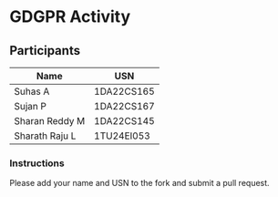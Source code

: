 # GDGPR Activity

## Participants

| Name   | USN        |
|--------|------------|
| Suhas A| 1DA22CS165 |
| Sujan P| 1DA22CS167 |
| Sharan Reddy M| 1DA22CS145|
| Sharath Raju L| 1TU24EI053|
### Instructions
Please add your name and USN to the fork and submit a pull request.

